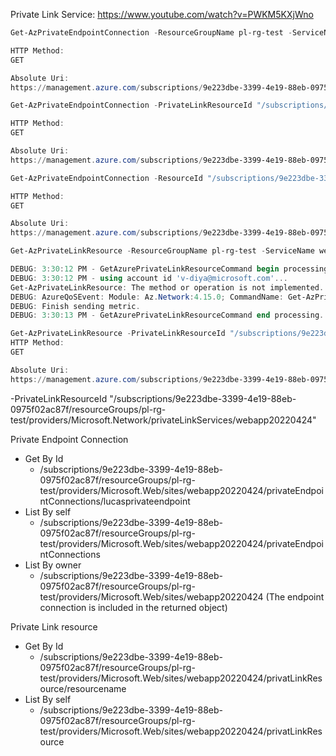 Private Link Service: https://www.youtube.com/watch?v=PWKM5KXjWno

```powershell
Get-AzPrivateEndpointConnection -ResourceGroupName pl-rg-test -ServiceName webapp20220224

HTTP Method:
GET

Absolute Uri:
https://management.azure.com/subscriptions/9e223dbe-3399-4e19-88eb-0975f02ac87f/resourceGroups/pl-rg-test/providers/Microsoft.Network/privateLinkServices/webapp20220224/privateEndpointConnections?api-version=2021-05-01
```

```powershell
Get-AzPrivateEndpointConnection -PrivateLinkResourceId "/subscriptions/9e223dbe-3399-4e19-88eb-0975f02ac87f/resourceGroups/pl-rg-test/providers/Microsoft.Web/sites/webapp20220424" -Debug

HTTP Method:
GET

Absolute Uri:
https://management.azure.com/subscriptions/9e223dbe-3399-4e19-88eb-0975f02ac87f/resourceGroups/pl-rg-test/providers/Microsoft.Web/sites/webapp20220424/privateEndpointConnections?api-version=2019-08-01
```

```powershell
Get-AzPrivateEndpointConnection -ResourceId "/subscriptions/9e223dbe-3399-4e19-88eb-0975f02ac87f/resourceGroups/pl-rg-test/providers/Microsoft.Web/sites/webapp20220424/privateEndpointConnections/lucasprivateendpoint-2dd7aaea-da5d-458a-93b2-f265092efc8a" -Debug

HTTP Method:
GET

Absolute Uri:
https://management.azure.com/subscriptions/9e223dbe-3399-4e19-88eb-0975f02ac87f/resourceGroups/pl-rg-test/providers/Microsoft.Web/sites/webapp20220424/privateEndpointConnections/lucasprivateendpoint-2dd7aaea-da5d-458a-93b2-f265092efc8a?api-version=2019-08-01
```

```powershell
Get-AzPrivateLinkResource -ResourceGroupName pl-rg-test -ServiceName webapp20220424 -Debug

DEBUG: 3:30:12 PM - GetAzurePrivateLinkResourceCommand begin processing with ParameterSet 'ByResource'.
DEBUG: 3:30:12 PM - using account id 'v-diya@microsoft.com'...
Get-AzPrivateLinkResource: The method or operation is not implemented.
DEBUG: AzureQoSEvent: Module: Az.Network:4.15.0; CommandName: Get-AzPrivateLinkResource; PSVersion: 7.1.4; IsSuccess: False; Duration: 00:00:00.0335118; Exception: The method or operation is not implemented.;
DEBUG: Finish sending metric.
DEBUG: 3:30:13 PM - GetAzurePrivateLinkResourceCommand end processing.
```

```powershell
Get-AzPrivateLinkResource -PrivateLinkResourceId "/subscriptions/9e223dbe-3399-4e19-88eb-0975f02ac87f/resourceGroups/pl-rg-test/providers/Microsoft.Web/sites/webapp20220424" -Debug
HTTP Method:
GET

Absolute Uri:
https://management.azure.com/subscriptions/9e223dbe-3399-4e19-88eb-0975f02ac87f/resourceGroups/pl-rg-test/providers/Microsoft.Web/sites/webapp20220424/privateLinkResources?api-version=2019-08-01
```

-PrivateLinkResourceId "/subscriptions/9e223dbe-3399-4e19-88eb-0975f02ac87f/resourceGroups/pl-rg-test/providers/Microsoft.Network/privateLinkServices/webapp20220424"


Private Endpoint Connection
+ Get By Id
    - /subscriptions/9e223dbe-3399-4e19-88eb-0975f02ac87f/resourceGroups/pl-rg-test/providers/Microsoft.Web/sites/webapp20220424/privateEndpointConnections/lucasprivateendpoint
+ List By self
    - /subscriptions/9e223dbe-3399-4e19-88eb-0975f02ac87f/resourceGroups/pl-rg-test/providers/Microsoft.Web/sites/webapp20220424/privateEndpointConnections
+ List By owner
    - /subscriptions/9e223dbe-3399-4e19-88eb-0975f02ac87f/resourceGroups/pl-rg-test/providers/Microsoft.Web/sites/webapp20220424 (The endpoint connection is included in the returned object)

Private Link resource
+ Get By Id
    - /subscriptions/9e223dbe-3399-4e19-88eb-0975f02ac87f/resourceGroups/pl-rg-test/providers/Microsoft.Web/sites/webapp20220424/privatLinkResource/resourcename
+ List By self
    - /subscriptions/9e223dbe-3399-4e19-88eb-0975f02ac87f/resourceGroups/pl-rg-test/providers/Microsoft.Web/sites/webapp20220424/privatLinkResource